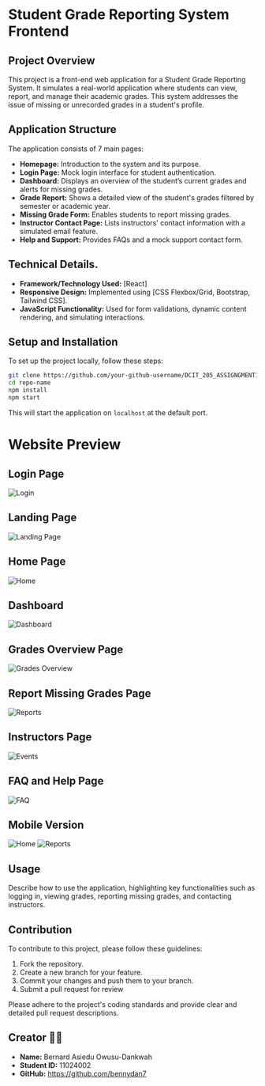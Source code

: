 # Student Grade Reporting System Frontend

## Project Overview

This project is a front-end web application for a Student Grade Reporting System. It simulates a real-world application where students can view, report, and manage their academic grades. This system addresses the issue of missing or unrecorded grades in a student's profile.

## Application Structure

The application consists of 7 main pages:

- **Homepage:** Introduction to the system and its purpose.
- **Login Page:** Mock login interface for student authentication.
- **Dashboard:** Displays an overview of the student’s current grades and alerts for missing grades.
- **Grade Report:** Shows a detailed view of the student's grades filtered by semester or academic year.
- **Missing Grade Form:** Enables students to report missing grades.
- **Instructor Contact Page:** Lists instructors' contact information with a simulated email feature.
- **Help and Support:** Provides FAQs and a mock support contact form.

## Technical Details.

- **Framework/Technology Used:** [React]
- **Responsive Design:** Implemented using [CSS Flexbox/Grid, Bootstrap, Tailwind CSS].
- **JavaScript Functionality:** Used for form validations, dynamic content rendering, and simulating interactions.

## Setup and Installation

To set up the project locally, follow these steps:

```bash
git clone https://github.com/your-github-username/DCIT_205_ASSIGNGMENT1.git
cd repo-name
npm install
npm start
```

This will start the application on `localhost` at the default port.

# Website Preview

## Login Page

![Login ](screenshots/loginpage.PNG)

## Landing Page

![Landing Page](screenshots/landingpage.PNG)

## Home Page

![Home](screenshots/homepage.PNG)

## Dashboard

![Dashboard](screenshots/dashboard.PNG)

## Grades Overview Page

![Grades Overview](screenshots/gradespage.PNG)

## Report Missing Grades Page

![Reports](screenshots/MisssingGradesPage.PNG)

## Instructors Page

![Events](screenshots/Instructors.PNG)

## FAQ and Help Page

![FAQ](screenshots/FAQPage.PNG)

## Mobile Version

![Home](screenshots/responsive2.PNG)
![Reports](screenshots/responsive.PNG)

## Usage

Describe how to use the application, highlighting key functionalities such as logging in, viewing grades, reporting missing grades, and contacting instructors.

## Contribution

To contribute to this project, please follow these guidelines:

1. Fork the repository.
2. Create a new branch for your feature.
3. Commit your changes and push them to your branch.
4. Submit a pull request for review

Please adhere to the project's coding standards and provide clear and detailed pull request descriptions.

## Creator 🧑‍💻

- **Name:** Bernard Asiedu Owusu-Dankwah
- **Student ID:** 11024002
- **GitHub:** https://github.com/bennydan7
